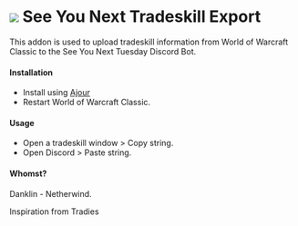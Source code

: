 # ![](favicon-32x32.png) See You Next Tradeskill Export

This addon is used to upload tradeskill information from World of Warcraft Classic to the See You Next Tuesday Discord Bot.

#### Installation

- Install using [Ajour](https://github.com/ajour/ajour)
- Restart World of Warcraft Classic.

#### Usage

- Open a tradeskill window > Copy string.
- Open Discord > Paste string.

#### Whomst?

Danklin - Netherwind.

Inspiration from Tradies

